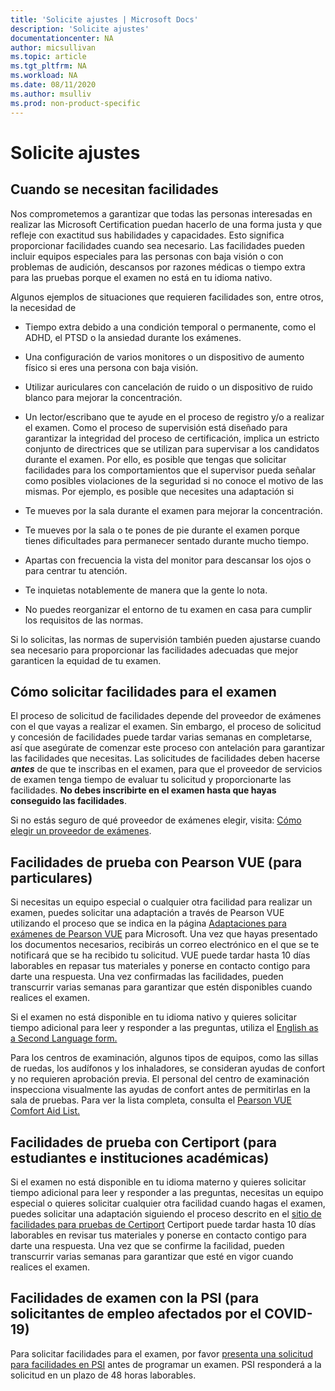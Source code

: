 ```yaml
---
title: 'Solicite ajustes | Microsoft Docs'
description: 'Solicite ajustes'
documentationcenter: NA 
author: micsullivan
ms.topic: article
ms.tgt_pltfrm: NA
ms.workload: NA
ms.date: 08/11/2020
ms.author: msulliv
ms.prod: non-product-specific
---
```

# Solicite ajustes

## Cuando se necesitan facilidades

Nos comprometemos a garantizar que todas las personas interesadas en realizar las Microsoft Certification puedan hacerlo de una forma justa y que refleje con exactitud sus habilidades y capacidades. Esto significa proporcionar facilidades cuando sea necesario. Las facilidades pueden incluir equipos especiales para las personas con baja visión o con problemas de audición, descansos por razones médicas o tiempo extra para las pruebas porque el examen no está en tu idioma nativo.

Algunos ejemplos de situaciones que requieren facilidades son, entre otros, la necesidad de

- Tiempo extra debido a una condición temporal o permanente, como el ADHD, el PTSD o la ansiedad durante los exámenes.
- Una configuración de varios monitores o un dispositivo de aumento físico si eres una persona con baja visión.
- Utilizar auriculares con cancelación de ruido o un dispositivo de ruido blanco para mejorar la concentración.
- Un lector/escribano que te ayude en el proceso de registro y/o a realizar el examen.
Como el proceso de supervisión está diseñado para garantizar la integridad del proceso de certificación, implica un estricto conjunto de directrices que se utilizan para supervisar a los candidatos durante el examen. Por ello, es posible que tengas que solicitar facilidades para los comportamientos que el supervisor pueda señalar como posibles violaciones de la seguridad si no conoce el motivo de las mismas. Por ejemplo, es posible que necesites una adaptación si

- Te mueves por la sala durante el examen para mejorar la concentración.
- Te mueves por la sala o te pones de pie durante el examen porque tienes dificultades para permanecer sentado durante mucho tiempo.
- Apartas con frecuencia la vista del monitor para descansar los ojos o para centrar tu atención.
- Te inquietas notablemente de manera que la gente lo nota.
- No puedes reorganizar el entorno de tu examen en casa para cumplir los requisitos de las normas.

Si lo solicitas, las normas de supervisión también pueden ajustarse cuando sea necesario para proporcionar las facilidades adecuadas que mejor garanticen la equidad de tu examen.

## Cómo solicitar facilidades para el examen

El proceso de solicitud de facilidades depende del proveedor de exámenes con el que vayas a realizar el examen. Sin embargo, el proceso de solicitud y concesión de facilidades puede tardar varias semanas en completarse, así que asegúrate de comenzar este proceso con antelación para garantizar las facilidades que necesitas. Las solicitudes de facilidades deben hacerse ***antes*** de que te inscribas en el examen, para que el proveedor de servicios de examen tenga tiempo de evaluar tu solicitud y proporcionarte las facilidades. **No debes inscribirte en el examen hasta que hayas conseguido las facilidades**.

Si no estás seguro de qué proveedor de exámenes elegir, visita: [Cómo elegir un proveedor de exámenes](/learn/certifications/register-schedule-exam#how-to-choose-an-exam-delivery-provider).

## Facilidades de prueba con Pearson VUE (para particulares)

Si necesitas un equipo especial o cualquier otra facilidad para realizar un examen, puedes solicitar una adaptación a través de Pearson VUE utilizando el proceso que se indica en la página [Adaptaciones para exámenes de Pearson VUE](https://www.pearsonvue.com/accommodations/pv_review.asp?clientName=Microsoft) para Microsoft. Una vez que hayas presentado los documentos necesarios, recibirás un correo electrónico en el que se te notificará que se ha recibido tu solicitud. VUE puede tardar hasta 10 días laborables en repasar tus materiales y ponerse en contacto contigo para darte una respuesta. Una vez confirmadas las facilidades, pueden transcurrir varias semanas para garantizar que estén disponibles cuando realices el examen.

Si el examen no está disponible en tu idioma nativo y quieres solicitar tiempo adicional para leer y responder a las preguntas, utiliza el [English as a Second Language form.](https://home.pearsonvue.com/Clients/Microsoft/esl_form_pearson.aspx)

Para los centros de examinación, algunos tipos de equipos, como las sillas de ruedas, los audífonos y los inhaladores, se consideran ayudas de confort y no requieren aprobación previa. El personal del centro de examinación inspecciona visualmente las ayudas de confort antes de permitirlas en la sala de pruebas. Para ver la lista completa, consulta el [Pearson VUE Comfort Aid List.](https://home.pearsonvue.com/Test-takers/Accommodations/Pearson-VUE-Comfort-Aid-List-PDF.aspx)

## Facilidades de prueba con Certiport (para estudiantes e instituciones académicas)

Si el examen no está disponible en tu idioma materno y quieres solicitar tiempo adicional para leer y responder a las preguntas, necesitas un equipo especial o quieres solicitar cualquier otra facilidad cuando hagas el examen, puedes solicitar una adaptación siguiendo el proceso descrito en el [sitio de facilidades para pruebas de Certiport](https://certiport.pearsonvue.com/Educator-resources/Exam-policies/Accommodations) Certiport puede tardar hasta 10 días laborables en revisar tus materiales y ponerse en contacto contigo para darte una respuesta. Una vez que se confirme la facilidad, pueden transcurrir varias semanas para garantizar que esté en vigor cuando realices el examen.

## Facilidades de examen con la PSI (para solicitantes de empleo afectados por el COVID-19)

Para solicitar facilidades para el examen, por favor [presenta una solicitud para facilidades en PSI](https://psi-cdexp.zendesk.com/hc/en-us/requests/new?ticket_form_id=360000150872) antes de programar un examen. PSI responderá a la solicitud en un plazo de 48 horas laborables.